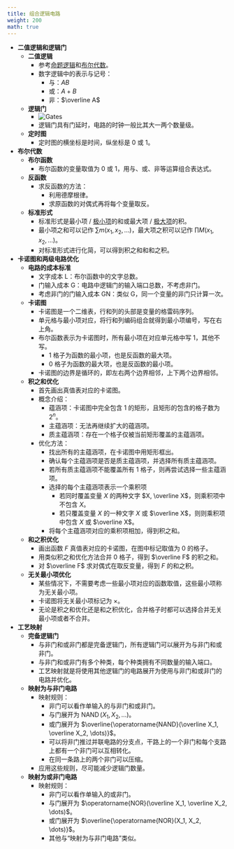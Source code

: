 ```yaml
---
title: 组合逻辑电路
weight: 200
math: true
---
```


- **二值逻辑和逻辑门**
    - **二值逻辑**
        - 参考[命题逻辑](/docs/mathematics/discrete-mathematics/proposition-logic)和[布尔代数](/docs/mathematics/discrete-mathematics/lattice#l7cahh)。
        - 数字逻辑中的表示与记号：
            - 与：$AB$
            - 或：$A+B$
            - 非：$\overline A$
    - **逻辑门**
        - ![Gates](/images/by-name/combinational-logic-circuit/gates.png)
        - 逻辑门具有门延时，电路的时钟一般比其大一两个数量级。
    - **定时图**
        - 定时图的横坐标是时间，纵坐标是 $0$ 或 $1$。
- **布尔代数**
    - **布尔函数** <span id="agoh98"></span>
        - 布尔函数的变量取值为 $0$ 或 $1$，用与、或、非等运算组合表达式。
    - **反函数**
        - 求反函数的方法：
            - 利用德摩根律。
            - 求原函数的对偶式再将每个变量取反。
    - **标准形式**
        - 标准形式是最小项 / [极小项](/docs/mathematics/discrete-mathematics/proposition-logic-calculation#nh6buf)的和或最大项 / [极大项](/docs/mathematics/discrete-mathematics/proposition-logic-calculation#nh6buf)的积。
        - 最小项之和可以记作 $\sum m(x_1,x_2,\dots)$，最大项之积可以记作 $\prod M(x_1,x_2,\dots)$。
        - 对标准形式进行化简，可以得到积之和和和之积。
- **卡诺图和两级电路优化**
    - **电路的成本标准**
        - 文字成本 L：布尔函数中的文字总数。
        - 门输入成本 G：电路中逻辑门的输入端口总数，不考虑非门。
        - 考虑非门的门输入成本 GN：类似 G，同一个变量的非门只计算一次。
    - **卡诺图**
        - 卡诺图是一个二维表，行和列的头部是变量的格雷码序列。
        - 单元格与最小项对应，将行和列编码组合就得到最小项编号，写在右上角。
        - 布尔函数表示为卡诺图时，所有最小项在对应单元格中写 $1$，其他不写。
            - $1$ 格子为函数的最小项，也是反函数的最大项。
            - $0$ 格子为函数的最大项，也是反函数的最小项。
        - 卡诺图的边界是循环的，即左右两个边界相邻，上下两个边界相邻。
    - **积之和优化**
        - 首先画出真值表对应的卡诺图。
        - 概念介绍：
            - 蕴涵项：卡诺图中完全包含 $1$ 的矩形，且矩形的包含的格子数为 $2^n$。
            - 主蕴涵项：无法再继续扩大的蕴涵项。
            - 质主蕴涵项：存在一个格子仅被当前矩形覆盖的主蕴涵项。
        - 优化方法：
            - 找出所有的主蕴涵项，在卡诺图中用矩形框出。
            - 确认每个主蕴涵项是否是质主蕴涵项，并选择所有质主蕴涵项。
            - 若所有质主蕴涵项不能覆盖所有 $1$ 格子，则再尝试选择一些主蕴涵项。
            - 选择的每个主蕴涵项表示一个乘积项
                - 若同时覆盖变量 $X$ 的两种文字 $X, \overline X$，则乘积项中不包含 $X$。
                - 若只覆盖变量 $X$ 的一种文字 $X$ 或 $\overline X$，则则乘积项中包含 $X$  或 $\overline X$。
            - 将每个主蕴涵项对应的乘积项相加，得到积之和。
    - **和之积优化**
        - 画出函数 $F$ 真值表对应的卡诺图，在图中标记取值为 $0$ 的格子。
        - 用类似积之和优化方法合并 $0$ 格子，得到 $\overline F$ 的积之和。
        - 对 $\overline F$ 求对偶式在取反变量，得到 $F$ 的和之积。
    - **无关最小项优化**
        - 某些情况下，不需要考虑一些最小项对应的函数取值，这些最小项称为无关最小项。
        - 卡诺图将无关最小项标记为 $\times$。
        - 无论是积之和优化还是和之积优化，合并格子时都可以选择合并无关最小项或者不合并。
- **工艺映射**
    - **完备逻辑门**
        - 与非门和或非门都是完备逻辑门，所有逻辑门可以展开为与非门和或非门。
        - 与非门和或非门有多个种类，每个种类拥有不同数量的输入端口。
        - 工艺映射就是将使用其他逻辑门的电路展开为使用与非门和或非门的电路并优化。
    - **映射为与非门电路**
        - 映射规则：
            - 非门可以看作单输入的与非门和或非门。
            - 与门展开为 $\operatorname{NAND}(X_1, X_2, \dots)$。
            - 或门展开为 $\overline{\operatorname{NAND}(\overline X_1, \overline X_2, \dots)}$。
            - 可以将非门推过并联电路的分支点，干路上的一个非门和每个支路上都有一个非门可以互相转化。
            - 在同一条路上的两个非门可以压缩。
        - 应用这些规则，尽可能减少逻辑门数量。
    - **映射为或非门电路**
        - 映射规则：
            - 非门可以看作单输入的或非门。
            - 与门展开为 $\operatorname{NOR}(\overline X_1, \overline X_2, \dots)$。
            - 或门展开为 $\overline{\operatorname{NOR}(X_1, X_2, \dots)}$。
            - 其他与“映射为与非门电路”类似。
